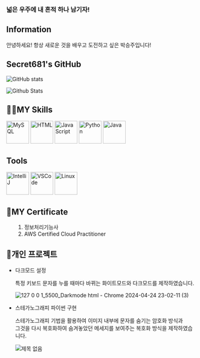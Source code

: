 ### 넓은 우주에 내 흔적 하나 남기자!

<h2>Information</h2>
<p>안녕하세요! 항상 새로운 것을 배우고 도전하고 싶은 박승주입니다!</p>

<h2>Secret681's GitHub</h2>
  
   ![GitHub stats](https://github-readme-stats.vercel.app/api?username=Secret681&show_icons=true&theme=dark)
            
   
   ![Github Stats](https://github-readme-stats.vercel.app/api/top-langs/?username=Secret681&theme=dark&hide_border=false&layout=compact)

<h2>👨‍💻MY Skills</h2>
<p align='left'>
<img src="https://github.com/bablubambal/All_logo_and_pictures/blob/main/databases/mysql.svg" alt="MySQL" width="60" height="60">
<img src="https://github.com/bablubambal/All_logo_and_pictures/blob/main/others/html.svg" alt="HTML" width="60" height="60">
<img src="https://github.com/bablubambal/All_logo_and_pictures/blob/main/programming%20languages/javascript.svg" alt="JavaScript" width="60" height="60">
<img src="https://github.com/bablubambal/All_logo_and_pictures/blob/main/programming%20languages/python.svg" alt="Python" width="60" height="60">
<img src="https://github.com/bablubambal/All_logo_and_pictures/blob/main/programming%20languages/java.svg" alt="Java" width="60" height="60">
</p>


<h2>Tools</h2>
<p align='left'>
<img src="https://github.com/bablubambal/All_logo_and_pictures/blob/main/ides/intellij.svg" alt="IntelliJ" width="60" height="60">
<img src="https://github.com/bablubambal/All_logo_and_pictures/blob/main/text%20editors/vscode.svg" alt="VSCode" width="60" height="60">
<img src="https://github.com/bablubambal/All_logo_and_pictures/blob/main/social%20icons/linux.svg" alt="Linux" width="60" height="60">
</p>



<h2>👀MY Certificate</h2>
<ul>
  <ol type="1">
    <li>정보처리기능사</li>
    <li>AWS Certified Cloud Practitioner</li>
  </ol>
</ul>

<h2>🎁개인 프로젝트</h2>
<ul>
  <li>다크모드 설정</li>
  <p style=letter-spacing :0.5px; or 0.05em>

특정 키보드 문자를 누를 때마다 바뀌는 화이트모드와 다크모드를 제작하였습니다.</p>
<a href="https://github.com/Secret681/Darkmode"></a>
    ![127 0 0 1_5500_Darkmode html - Chrome 2024-04-24 23-02-11 (3)](https://github.com/Secret681/Secret681/assets/128019532/574875e4-2e7a-40f8-ae69-eacf44f9f7f8)
  <li>스테가노그래피 파이썬 구현</li>
  <p style=letter-spacing :0.5px; or 0.05em>

스테가노그래피 기법을 활용하여 이미지 내부에 문자를 숨기는 암호화 방식과<br>
그것을 다시 복호화하여 숨겨놓았던 메세지를 보여주는 복호화 방식을 제작하였습니다.</p>
<a href="https://github.com/Secret681/Encoding-Steganography"></a>
  ![제목 없음](https://github.com/Secret681/Secret681/assets/128019532/0be3d31d-39e5-41c5-8dc3-3d7587a87f6a)

</ul>





